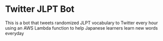 # Twitter JLPT Bot

This is a bot that tweets randomized JLPT vocabulary to Twitter every hour using an AWS Lambda function to help Japanese learners learn new words everyday
